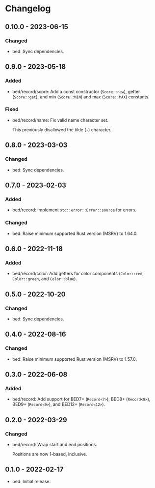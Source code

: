 # Changelog

## 0.10.0 - 2023-06-15

### Changed

  * bed: Sync dependencies.

## 0.9.0 - 2023-05-18

### Added

  * bed/record/score: Add a const constructor (`Score::new`), getter
    (`Score::get`), and min (`Score::MIN`) and max (`Score::MAX`)
    constants.

### Fixed

  * bed/record/name: Fix valid name character set.

    This previously disallowed the tilde (`~`) character.

## 0.8.0 - 2023-03-03

### Changed

  * bed: Sync dependencies.

## 0.7.0 - 2023-02-03

### Added

  * bed/record: Implement `std::error::Error::source` for errors.

### Changed

  * bed: Raise minimum supported Rust version (MSRV) to 1.64.0.

## 0.6.0 - 2022-11-18

### Added

  * bed/record/color: Add getters for color components (`Color::red`,
    `Color::green`, and `Color::blue`).

## 0.5.0 - 2022-10-20

### Changed

  * bed: Sync dependencies.

## 0.4.0 - 2022-08-16

### Changed

  * bed: Raise minimum supported Rust version (MSRV) to 1.57.0.

## 0.3.0 - 2022-06-08

### Added

  * bed/record: Add support for BED7+ (`Record<7>`), BED8+ (`Record<8>`), BED9+
    (`Record<9>`), and BED12+ (`Record<12>`).

## 0.2.0 - 2022-03-29

### Changed

  * bed/record: Wrap start and end positions.

    Positions are now 1-based, inclusive.

## 0.1.0 - 2022-02-17

  * bed: Initial release.
